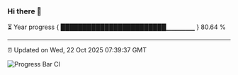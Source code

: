 ### Hi there 👋

⏳ Year progress { ████████████████████████▁▁▁▁▁▁ } 80.64 %

---

⏰ Updated on Wed, 22 Oct 2025 07:39:37 GMT

![Progress Bar CI](https://github.com/IshwaranRudhara/GIT-ACTION/workflows/Progress%20Bar%20CI/badge.svg)

